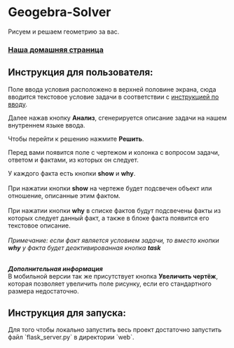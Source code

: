 # Geogebra-Solver
Рисуем и решаем геометрию за вас.
<br>
<h3><b><a href='http://geogebra0drawer.pythonanywhere.com/'>Наша домашняя страница</a></b></h3>

<h2>Инструкция для пользователя:</h2>

Поле ввода условия расположено в верхней половине экрана, сюда вводится текстовое условие задачи в соответствии с
<a href='http://geogebra0drawer.pythonanywhere.com/instruction'>инструкцией по вводу</a>.

Далее нажав кнопку **Анализ**, сгенерируется описание задачи на нашем внутреннем языке ввода.

Чтобы перейти к решению нажмите **Решить**.

Перед вами появится поле с чертежом и колонка с вопросом задачи, ответом и фактами, из которых он следует.

У каждого факта есть кнопки **show** и **why**.
<br><br>
При нажатии кнопки **show** на чертеже будет подсвечен объект или отношение, описанные этим фактом.
<br><br>
При нажатии кнопки **why** в списке фактов будут подсвечены факты из которых следует данный факт, а также в блоке факта появится его текстовое описание.
<br><br>
_Примечание: если факт является условием задачи, то вместо кнопки **why** у факта будет деактивированная кнопка  **task**_
<br><br>

_**Дополнительная информация**_
<br>
В мобильной версии так же присутствует кнопка **Увеличить чертёж**, которая позволяет увеличить поле рисунку, если его стандартного размера недостаточно.
<br>
<h2>Инструкция для запуска:</h2>
Для того чтобы локально запустить весь проект достаточно запустить файл `flask_server.py` в директории `web`.